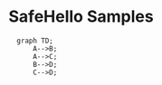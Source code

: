 # SafeHello Samples

```mermaid
  graph TD;
      A-->B;
      A-->C;
      B-->D;
      C-->D;
```
